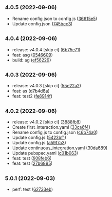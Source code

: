 ## <small>4.0.5 (2022-09-06)</small>

* Rename config.json to config.js ([36615e5](https://github.com/andreilg/crispy-bassoon/commit/36615e5))
* Update config.json ([745bcc3](https://github.com/andreilg/crispy-bassoon/commit/745bcc3))



## <small>4.0.4 (2022-09-06)</small>

* release: v4.0.4 [skip ci] ([6b75e71](https://github.com/andreilg/crispy-bassoon/commit/6b75e71))
* feat: asg ([0546609](https://github.com/andreilg/crispy-bassoon/commit/0546609))
* build: ag ([ef56229](https://github.com/andreilg/crispy-bassoon/commit/ef56229))



## <small>4.0.3 (2022-09-06)</small>

* release: v4.0.3 [skip ci] ([55e22a2](https://github.com/andreilg/crispy-bassoon/commit/55e22a2))
* feat: as ([d7b4d8a](https://github.com/andreilg/crispy-bassoon/commit/d7b4d8a))
* feat: test2 ([fe8914f](https://github.com/andreilg/crispy-bassoon/commit/fe8914f))



## <small>4.0.2 (2022-09-06)</small>

* release: v4.0.2 [skip ci] ([3888fb8](https://github.com/andreilg/crispy-bassoon/commit/3888fb8))
* Create first_interaction.yaml ([33ca6f4](https://github.com/andreilg/crispy-bassoon/commit/33ca6f4))
* Rename config.js to config.json ([c6b74a0](https://github.com/andreilg/crispy-bassoon/commit/c6b74a0))
* Update config.js ([5423bf1](https://github.com/andreilg/crispy-bassoon/commit/5423bf1))
* Update config.js ([a59f7a3](https://github.com/andreilg/crispy-bassoon/commit/a59f7a3))
* Update continuous_integration.yaml ([30da689](https://github.com/andreilg/crispy-bassoon/commit/30da689))
* Update pubspec.yaml ([c01b063](https://github.com/andreilg/crispy-bassoon/commit/c01b063))
* feat: test ([908feb6](https://github.com/andreilg/crispy-bassoon/commit/908feb6))
* feat: test ([27b6895](https://github.com/andreilg/crispy-bassoon/commit/27b6895))



## <small>5.0.1 (2022-09-03)</small>

* perf: test ([62733eb](https://github.com/andreilg/crispy-bassoon/commit/62733eb))



